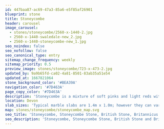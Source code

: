 ```yaml
---
id: 447baa87-ac69-47a3-85a6-e5f85af26901
blueprint: stone
title: Stoneycombe
header: carousel
image_carousel:
  - stones/stoneycombe/2560-x-1440-2.jpg
  - 2560-x-1440-swaledale-new_2.jpg
  - 2560-x-1440-stoneycombe-new_1.jpg
seo_noindex: false
seo_nofollow: false
seo_canonical_type: entry
sitemap_change_frequency: weekly
sitemap_priority: 0.5
preview_image: stones/stoneycombe/723-x-473-2.jpg
updated_by: 9a9b65fd-ca02-4a81-8501-83ab35a51e54
updated_at: 1667821064
stone_background_color: '#BEA39A'
navigation_color: '#7D463A'
page_copy_color: '#7D463A'
description: 'Stoneycombe is a mixture of soft pinks and light reds with hints of grey and intricately shaped crustaceans and corals for added depth. Small cream coloured calcite veins make sure that this stone is always interesting. It is a Devonian Limestone, found in the same areas as two other Britannicus stones, Ashburton and Moorcroft.'
location: Devon
slab_sizes: 'Typical marble slabs are 1.4m x 1.0m; however they can vary.'
map: stones/stoneycombe/stoneycombe_map.svg
seo_title: 'Stoneycombe, Stoneycombe Stone, British Stone, Britannicus Stone'
seo_description: 'Stoneycombe, Stoneycombe Stone, British Stone and British marble, Britannicus Stone, The Shining Stones of Britain. British polished stone. Devonshire Stone.'
---
```

